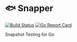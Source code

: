 # :fish: Snapper
[![Build Status](https://travis-ci.org/evansb/snapper.svg?branch=master)](https://travis-ci.org/evansb/snapper)
[![Go Report Card](https://goreportcard.com/badge/github.com/evansb/snapper)](https://goreportcard.com/report/github.com/evansb/snapper)

Snapshot Testing for Go

